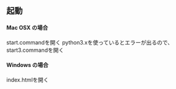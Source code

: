 ## 起動

#### Mac OSX の場合
start.commandを開く
python3.xを使っているとエラーが出るので、start3.commandを開く

#### Windows の場合
index.htmlを開く

